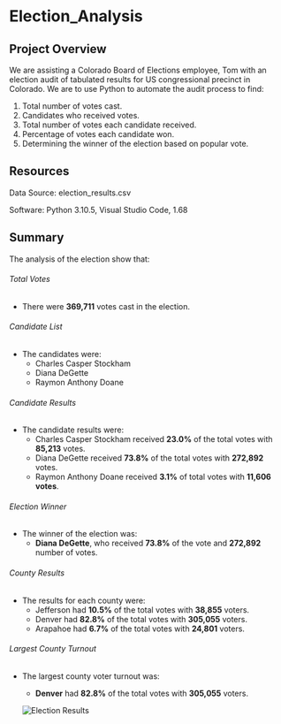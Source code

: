 # Election_Analysis
## Project Overview
We are assisting a Colorado Board of Elections employee, Tom with an election audit of tabulated results for US congressional precinct in Colorado. We are to use Python to automate the audit process to find:

1. Total number of votes cast.
2. Candidates who received votes.
3. Total number of votes each candidate received.
4. Percentage of votes each candidate won.
5. Determining the winner of the election based on popular vote. 


## Resources
Data Source: election_results.csv

Software: Python 3.10.5, Visual Studio Code, 1.68


## Summary
The analysis of the election show that:

###### Total Votes
- There were **369,711** votes cast in the election.

###### Candidate List
- The candidates were:
  - Charles Casper Stockham
  - Diana DeGette
  - Raymon Anthony Doane

###### Candidate Results
- The candidate results were: 
  - Charles Casper Stockham received **23.0%** of the total votes with **85,213** votes.
  - Diana DeGette received **73.8%** of the total votes with **272,892** votes.
  - Raymon Anthony Doane received **3.1%** of total votes with **11,606 votes**.


###### Election Winner
- The winner of the election was:
   - **Diana DeGette**, who received **73.8%** of the vote and **272,892** number of votes. 


###### County Results
- The results for each county were:
  - Jefferson had **10.5%** of the total votes with **38,855** voters. 
  - Denver had **82.8%** of the total votes with **305,055** voters.
  - Arapahoe had **6.7%** of the total votes with **24,801** voters.

###### Largest County Turnout
- The largest county voter turnout was:
  - **Denver** had **82.8%** of the total votes with **305,055** voters. 
  
  ![Election Results](https://user-images.githubusercontent.com/107603065/176981631-8d08d6fe-3e1a-4c20-aeb9-32eba668ce28.png)

  



